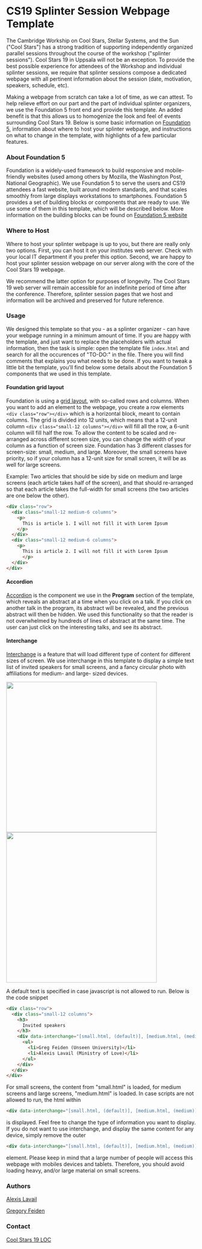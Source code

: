# CS19 Splinter Session Webpage Template

The Cambridge Workship on Cool Stars, Stellar Systems, and the Sun ("Cool Stars")
has a strong tradition of supporting independently organized parallel sessions
throughout the course of the workshop ("splinter sessions"). Cool Stars 19 in
Uppsala will not be an exception. To provide the best possible experience for
attendees of the Workshop and individual splinter sessions, we require that
splinter sessions compose a dedicated webpage with all pertinent information
about the session (date, motivation, speakers, schedule, etc).

Making a webpage from scratch can take a lot of time, as we can attest. To help
relieve effort on our part and the part of individual splinter organizers, we use
the Foundation 5 front end and provide this template. An added benefit is that
this allows us to homogenize the look and feel of events surrounding
Cool Stars 19. Below is some basic information on [Foundation 5](http://foundation.zurb.com/),
information about where to host your splinter webpage, and instructions on what
to change in the template, with highlights of a few particular features.  

### About Foundation 5

Foundation is a widely-used framework to build responsive and mobile-friendly
websites (used among others by Mozilla, the Washington Post, National Geographic).
We use Foundation 5 to serve the users and CS19 attendees a fast website, built
around modern standards, and that scales smoothly from large displays workstations
to smartphones. Foundation 5 provides a set of building blocks or components that are ready to use.
We use some of them in this template, which will be described below. More information
on the building blocks can be found on [Foundation 5 website](http://foundation.zurb.com/docs/)


### Where to Host

Where to host your splinter webpage is up to you, but there are really only
two options. First, you can host it on your institutes web server. Check with
your local IT department if you prefer this option. Second, we are happy to
host your splinter session webpage on our server along with the core of the
Cool Stars 19 webpage.

We recommend the latter option for purposes of longevity. The Cool Stars 19
web server will remain accessible for an indefinite period of time after the
conference. Therefore, splinter session pages that we host and information will
be archived and preserved for future reference.

### Usage
We designed this template so that you - as a splinter organizer - can have your
webpage running in a minimum amount of time. If you are happy with the template,
and just want to replace the placeholders with actual information, then the task
is simple: open the template file `index.html` and search for all the occurences
of "TO-DO:" in the file. There you will find comments that explains you what needs
to be done. If you want to tweak a little bit the
template, you'll find below some details about the Foundation 5 components that
we used in this template.

#### Foundation grid layout
Foundation is using a [grid layout](http://foundation.zurb.com/docs/components/grid.html),
with so-called rows and columns. When you want to add an element to the webpage,
you create a row elements `<div class="row"></div>` which is a horizontal block,
meant to contain columns. The grid is divided into 12 units, which means that a
12-unit column `<div class="small-12 columns"></div>` will fill all the row, a 6-unit column will fill half the row.
To allow the content to be scaled and re-arranged across different screen size,
you can change the width of your column as a function of screen size. Foundation
has 3 different classes for screen-size: small, medium, and large. Moreover, the
small screens have priority, so if your column has a 12-unit size for small screen,
it will be as well for large screens.

Example: Two articles that should be side by side on medium and large screens (each
article takes half of the screen), and that should re-arranged so that each article
takes the full-width for small screens (the two articles are one below the other).

```html  
<div class="row">
  <div class="small-12 medium-6 columns">
    <p>
      This is article 1. I will not fill it with Lorem Ipsum
    </p>
  </div>
  <div class="small-12 medium-6 columns">
    <p>
      This is article 2. I will not fill it with Lorem Ipsum
      </p>
  </div>
</div>
```



#### Accordion
[Accordion](http://foundation.zurb.com/docs/components/accordion.html)
is the component we use in the __Program__ section of the template,
which reveals an abstract at a time when you click on a talk. If you click on
another talk in the program, its abstract will be revealed, and the previous abstract
will then be hidden. We used this functionality so that the reader is not overwhelmed
by hundreds of lines of abstract at the same time. The user can just click on the
interesting talks, and see its abstract.

#### Interchange
[Interchange](http://foundation.zurb.com/docs/components/interchange.html)
is a feature that will load different type of content for different
sizes of screen. We use interchange in this template to display a simple text list
of invited speakers for small screens, and a fancy circular photo with affiliations
for medium- and large- sized devices.

<img height="400px" src="http://www.astro.uu.se/~alavail/misc/interchange_small.png">
<img height="400px" src="http://www.astro.uu.se/~alavail/misc/interchange_medium.png">

A default text is specified in case
javascript is not allowed to run. Below is the code snippet

```html
<div class="row">
  <div class="small-12 columns">
    <h3>
      Invited speakers
    </h3>
    <div data-interchange="[small.html, (default)], [medium.html, (medium)]">
      <ul>
        <li>Greg Feiden (Unseen University)</li>
        <li>Alexis Lavail (Ministry of Love)</li>
      </ul>
    </div>
  </div>
</div>
```
For small screens, the content from "small.html" is loaded, for medium screens and large
screens, "medium.html" is loaded. In case scripts are not allowed to run, the html
within
```html
<div data-interchange="[small.html, (default)], [medium.html, (medium)]"></div>
```
 is displayed. Feel free to change the type of information you want to display.
 If you do not want to use interchange, and display the same content for any device,
 simply remove the outer
 ```html
 <div data-interchange="[small.html, (default)], [medium.html, (medium)]"></div>
 ```
element. Please keep in mind that a large number of people will access this webpage
with mobiles devices and tablets. Therefore, you should avoid loading heavy, and/or
large material on small screens.

### Authors

[Alexis Lavail](https://github.com/astro-alexis)

[Gregory Feiden](https://github.com/gfeiden)

### Contact

[Cool Stars 19 LOC](mailto:cs19@physics.uu.se)
